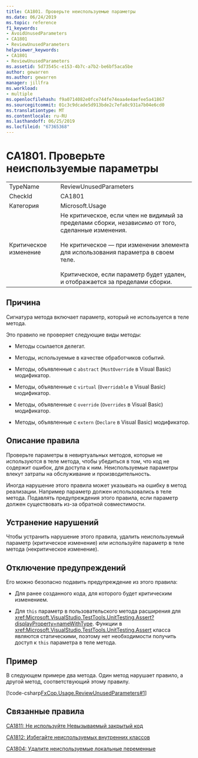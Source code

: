 ```yaml
---
title: CA1801. Проверьте неиспользуемые параметры
ms.date: 06/24/2019
ms.topic: reference
f1_keywords:
- AvoidUnusedParameters
- CA1801
- ReviewUnusedParameters
helpviewer_keywords:
- CA1801
- ReviewUnusedParameters
ms.assetid: 5d73545c-e153-4b7c-a7b2-be6bf5aca5be
author: gewarren
ms.author: gewarren
manager: jillfra
ms.workload:
- multiple
ms.openlocfilehash: f9a0714082e0fce744fe74eaa4e4aefee5a41867
ms.sourcegitcommit: 01c3c9dcade5d913bde2c7efa8c931a7b04e6cd0
ms.translationtype: MT
ms.contentlocale: ru-RU
ms.lasthandoff: 06/25/2019
ms.locfileid: "67365368"
---
```

# <a name="ca1801-review-unused-parameters"></a>CA1801. Проверьте неиспользуемые параметры

|||
|-|-|
|TypeName|ReviewUnusedParameters|
|CheckId|CA1801|
|Категория|Microsoft.Usage|
|Критическое изменение|Не критическое, если член не видимый за пределами сборки, независимо от того, сделанные изменения.<br /><br /> Не критическое — при изменении элемента для использования параметра в своем теле.<br /><br /> Критическое, если параметр будет удален, и отображается за пределами сборки.|

## <a name="cause"></a>Причина

Сигнатура метода включает параметр, который не используется в теле метода.

Это правило не проверяет следующие виды методы:

- Методы ссылается делегат.

- Методы, используемые в качестве обработчиков событий.

- Методы, объявленные с `abstract` (`MustOverride` в Visual Basic) модификатор.

- Методы, объявленные с `virtual` (`Overridable` в Visual Basic) модификатор.

- Методы, объявленные с `override` (`Overrides` в Visual Basic) модификатор.

- Методы, объявленные с `extern` (`Declare` в Visual Basic) модификатор.

## <a name="rule-description"></a>Описание правила

Проверьте параметры в невиртуальных методов, которые не используются в теле метода, чтобы убедиться в том, что код не содержит ошибок, для доступа к ним. Неиспользуемые параметры влекут затраты на обслуживание и производительность.

Иногда нарушение этого правила может указывать на ошибку в метод реализации. Например параметр должен использовались в теле метода. Подавлять предупреждения этого правила, если параметр должен существовать из-за обратной совместимости.

## <a name="how-to-fix-violations"></a>Устранение нарушений

Чтобы устранить нарушение этого правила, удалить неиспользуемый параметр (критическое изменение) или используйте параметр в теле метода (некритическое изменение).

## <a name="when-to-suppress-warnings"></a>Отключение предупреждений

Его можно безопасно подавить предупреждение из этого правила:

- Для ранее созданного кода, для которого будет критическим изменением.

- Для `this` параметр в пользовательского метода расширения для <xref:Microsoft.VisualStudio.TestTools.UnitTesting.Assert?displayProperty=nameWithType>. Функции в <xref:Microsoft.VisualStudio.TestTools.UnitTesting.Assert> класса являются статическими, поэтому нет необходимости получить доступ к `this` параметра в теле метода.

## <a name="example"></a>Пример

В следующем примере два метода. Один метод нарушает правило, а другой метод, соответствующий этому правилу.

[!code-csharp[FxCop.Usage.ReviewUnusedParameters#1](../code-quality/codesnippet/CSharp/ca1801-review-unused-parameters_1.cs)]

## <a name="related-rules"></a>Связанные правила

[CA1811: Не используйте Невызываемый закрытый код](../code-quality/ca1811-avoid-uncalled-private-code.md)

[CA1812: Избегайте неиспользуемых внутренних классов](../code-quality/ca1812-avoid-uninstantiated-internal-classes.md)

[CA1804: Удалите неиспользуемые локальные переменные](../code-quality/ca1804-remove-unused-locals.md)